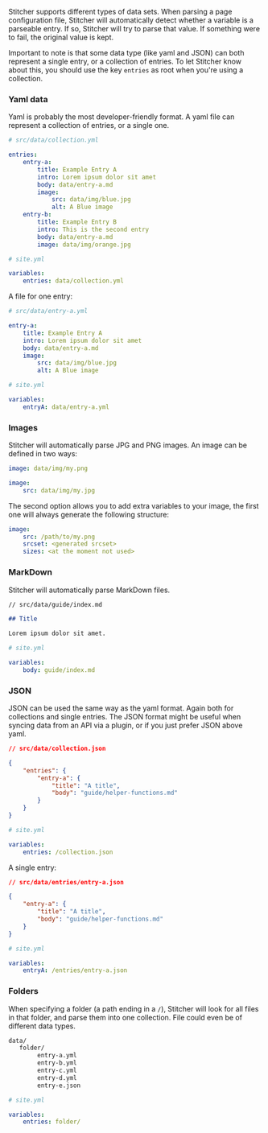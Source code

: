 Stitcher supports different types of data sets. When parsing a page configuration file, Stitcher will automatically
 detect whether a variable is a parseable entry. If so, Stitcher will try to parse that value. If something were to fail,
 the original value is kept.
 
Important to note is that some data type (like yaml and JSON) can both represent a single entry, or a collection of entries.
 To let Stitcher know about this, you should use the key `entries` as root when you're using a collection.

### Yaml data

Yaml is probably the most developer-friendly format. A yaml file can represent a collection of entries, or a single one.

```yaml
# src/data/collection.yml

entries:
    entry-a:
        title: Example Entry A
        intro: Lorem ipsum dolor sit amet
        body: data/entry-a.md
        image:
            src: data/img/blue.jpg
            alt: A Blue image
    entry-b:
        title: Example Entry B
        intro: This is the second entry
        body: data/entry-a.md
        image: data/img/orange.jpg
```

```yaml
# site.yml

variables:
    entries: data/collection.yml
```

A file for one entry:

```yaml
# src/data/entry-a.yml

entry-a:
    title: Example Entry A
    intro: Lorem ipsum dolor sit amet
    body: data/entry-a.md
    image:
        src: data/img/blue.jpg
        alt: A Blue image
```

```yaml
# site.yml

variables:
    entryA: data/entry-a.yml
```

### Images

Stitcher will automatically parse JPG and PNG images. An image can be defined in two ways:

```yaml
image: data/img/my.png

image:
    src: data/img/my.jpg
```

The second option allows you to add extra variables to your image, the first one will always generate the following structure:

```yaml
image: 
    src: /path/to/my.png
    srcset: <generated srcset>
    sizes: <at the moment not used>
```

### MarkDown

Stitcher will automatically parse MarkDown files.

```md
// src/data/guide/index.md

## Title

Lorem ipsum dolor sit amet.
```

```yaml
# site.yml

variables:
    body: guide/index.md
```

### JSON

JSON can be used the same way as the yaml format. Again both for collections and single entries. The JSON format might be
 useful when syncing data from an API via a plugin, or if you just prefer JSON above yaml. 

```json
// src/data/collection.json

{
    "entries": {
        "entry-a": {
            "title": "A title",
            "body": "guide/helper-functions.md"
        }
    }
}
```

```yaml
# site.yml

variables:
    entries: /collection.json
```

A single entry:

```json
// src/data/entries/entry-a.json

{
    "entry-a": {
        "title": "A title",
        "body": "guide/helper-functions.md"
    }
}
```

```yaml
# site.yml

variables:
    entryA: /entries/entry-a.json
```

### Folders

When specifying a folder (a path ending in a `/`), Stitcher will look for all files in that folder, and parse them into
 one collection. File could even be of different data types.
 
```sh
data/
   folder/
        entry-a.yml
        entry-b.yml
        entry-c.yml
        entry-d.yml
        entry-e.json
```

```yaml
# site.yml

variables:
    entries: folder/
```
